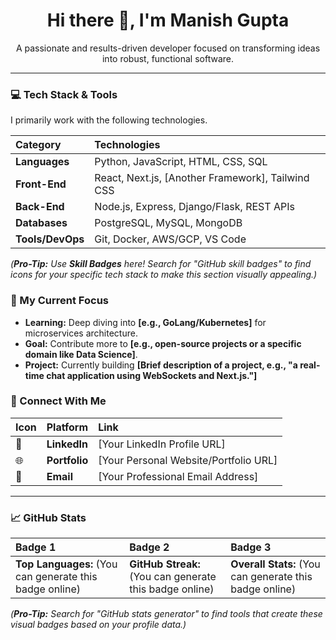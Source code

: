 <h1 align="center">Hi there 👋, I'm Manish Gupta</h1>
<p align="center">
  A passionate and results-driven developer focused on transforming ideas into robust, functional software.
</p>

---

### 💻 Tech Stack & Tools

I primarily work with the following technologies.

| Category | Technologies |
| :--- | :--- |
| **Languages** | Python, JavaScript, HTML, CSS, SQL |
| **Front-End** | React, Next.js, [Another Framework], Tailwind CSS |
| **Back-End** | Node.js, Express, Django/Flask, REST APIs |
| **Databases** | PostgreSQL, MySQL, MongoDB |
| **Tools/DevOps**| Git, Docker, AWS/GCP, VS Code |

*(**Pro-Tip:** Use **Skill Badges** here! Search for "GitHub skill badges" to find icons for your specific tech stack to make this section visually appealing.)*

### 🌱 My Current Focus

- **Learning:** Deep diving into **[e.g., GoLang/Kubernetes]** for microservices architecture.
- **Goal:** Contribute more to **[e.g., open-source projects or a specific domain like Data Science]**.
- **Project:** Currently building **[Brief description of a project, e.g., "a real-time chat application using WebSockets and Next.js."]**

### 🔗 Connect With Me

| Icon | Platform | Link |
| :--- | :--- | :--- |
| 💼 | **LinkedIn** | [Your LinkedIn Profile URL] |
| 🌐 | **Portfolio** | [Your Personal Website/Portfolio URL] |
| 📧 | **Email** | [Your Professional Email Address] |

---

### 📈 GitHub Stats

| Badge 1 | Badge 2 | Badge 3 |
| :--- | :--- | :--- |
| **Top Languages:** (You can generate this badge online) | **GitHub Streak:** (You can generate this badge online) | **Overall Stats:** (You can generate this badge online) |

*(**Pro-Tip:** Search for "GitHub stats generator" to find tools that create these visual badges based on your profile data.)*
